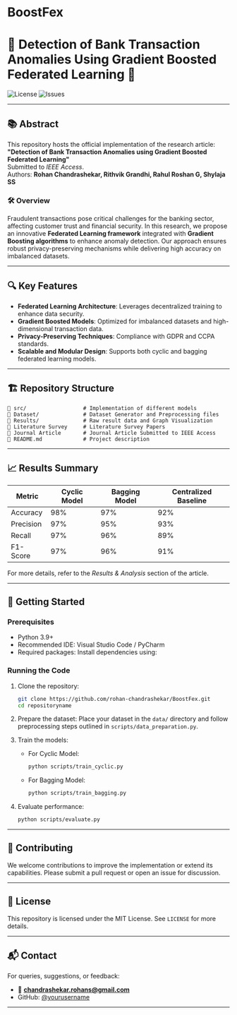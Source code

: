 # BoostFex

# 🌟 Detection of Bank Transaction Anomalies Using Gradient Boosted Federated Learning 🌟

![License](https://img.shields.io/badge/license-MIT-brightgreen) ![Issues](https://img.shields.io/github/issues/rohan-chandrashekar/BoostFex)

---

## 📚 Abstract

This repository hosts the official implementation of the research article:  
**"Detection of Bank Transaction Anomalies using Gradient Boosted Federated Learning"**  
Submitted to *IEEE Access*.  
Authors: **Rohan Chandrashekar, Rithvik Grandhi, Rahul Roshan G, Shylaja SS**  

### 🛠️ Overview
Fraudulent transactions pose critical challenges for the banking sector, affecting customer trust and financial security. In this research, we propose an innovative **Federated Learning framework** integrated with **Gradient Boosting algorithms** to enhance anomaly detection. Our approach ensures robust privacy-preserving mechanisms while delivering high accuracy on imbalanced datasets.

---

## 🔍 Key Features

- **Federated Learning Architecture**: Leverages decentralized training to enhance data security.
- **Gradient Boosted Models**: Optimized for imbalanced datasets and high-dimensional transaction data.
- **Privacy-Preserving Techniques**: Compliance with GDPR and CCPA standards.
- **Scalable and Modular Design**: Supports both cyclic and bagging federated learning models.

---

## 🏗️ Repository Structure

```
📁 src/                  # Implementation of different models
📁 Dataset/              # Dataset Generator and Preprocessing files
📁 Results/              # Raw result data and Graph Visualization
📁 Literature Survey     # Literature Survey Papers
📁 Journal Article       # Journal Article Submitted to IEEE Access
📄 README.md             # Project description
```

---

## 📈 Results Summary

| Metric           | Cyclic Model | Bagging Model | Centralized Baseline |
|-------------------|--------------|---------------|-----------------------|
| Accuracy          | 98%          | 97%           | 92%                   |
| Precision         | 97%          | 95%           | 93%                   |
| Recall            | 97%          | 96%           | 89%                   |
| F1-Score          | 97%          | 96%           | 91%                   |

For more details, refer to the *Results & Analysis* section of the article.

---

## 🚀 Getting Started

### Prerequisites
- Python 3.9+
- Recommended IDE: Visual Studio Code / PyCharm
- Required packages: Install dependencies using:


### Running the Code
1. Clone the repository:
   ```bash
   git clone https://github.com/rohan-chandrashekar/BoostFex.git
   cd repositoryname
   ```

2. Prepare the dataset:
   Place your dataset in the `data/` directory and follow preprocessing steps outlined in `scripts/data_preparation.py`.

3. Train the models:
   - For Cyclic Model:
     ```bash
     python scripts/train_cyclic.py
     ```
   - For Bagging Model:
     ```bash
     python scripts/train_bagging.py
     ```

4. Evaluate performance:
   ```bash
   python scripts/evaluate.py
   ```

---

## 🤝 Contributing

We welcome contributions to improve the implementation or extend its capabilities. Please submit a pull request or open an issue for discussion.

---

## 📝 License

This repository is licensed under the MIT License. See `LICENSE` for more details.

---

## 📬 Contact

For queries, suggestions, or feedback:
- 📧 **[chandrashekar.rohans@gmail.com](mailto:chandrashekar.rohans@gmail.com)**  
- GitHub: [@yourusername](https://github.com/yourusername)

---

